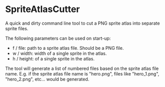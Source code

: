 # SpriteAtlasCutter

A quick and dirty command line tool to cut a PNG sprite atlas into separate sprite files.

The following parameters can be used on start-up:
- f / file: path to a sprite atlas file. Should be a PNG file.
- w / width: width of a single sprite in the atlas.
- h / height: of a single sprite in the atlas.

The tool will generate a list of numbered files based on the sprite atlas file name. E.g. if the sprite atlas file name is "hero.png", files like "hero_1.png", "hero_2.png", etc... would be generated.
